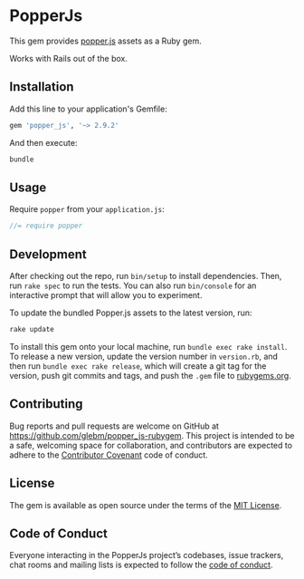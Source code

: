 # PopperJs

This gem provides [popper.js](https://popper.js.org/) assets as a Ruby gem.

Works with Rails out of the box.

## Installation

Add this line to your application's Gemfile:

```ruby
gem 'popper_js', '~> 2.9.2'
```

And then execute:

```bash
bundle
```

## Usage

Require `popper` from your `application.js`:

```js
//= require popper
```

## Development

After checking out the repo, run `bin/setup` to install dependencies.
Then, run `rake spec` to run the tests.
You can also run `bin/console` for an interactive prompt that will allow you
to experiment.

To update the bundled Popper.js assets to the latest version, run:

```bash
rake update
```

To install this gem onto your local machine, run `bundle exec rake install`.
To release a new version, update the version number in `version.rb`,
and then run `bundle exec rake release`, which will create a git tag
for the version, push git commits and tags,
and push the `.gem` file to [rubygems.org](https://rubygems.org).

## Contributing

Bug reports and pull requests are welcome on GitHub
at https://github.com/glebm/popper_js-rubygem. This project is intended to be a
safe, welcoming space for collaboration, and contributors are expected to adhere
to the [Contributor Covenant](http://contributor-covenant.org) code of conduct.

## License

The gem is available as open source under the terms of
the [MIT License](http://opensource.org/licenses/MIT).

## Code of Conduct

Everyone interacting in the PopperJs project’s codebases, issue trackers,
chat rooms and mailing lists is expected to follow the [code of conduct].

[code of conduct]: https://github.com/glebm/popper_js-rubygem/blob/master/CODE_OF_CONDUCT.md 
